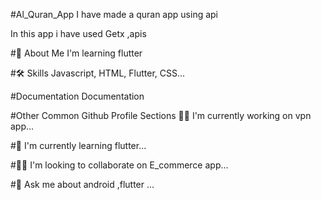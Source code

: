 
#Al_Quran_App
I have made a quran app using api

In this app i have used Getx ,apis

#🚀 About Me
I'm learning flutter

#🛠 Skills
Javascript, HTML, Flutter, CSS...

#Documentation
Documentation

#Other Common Github Profile Sections
👩‍💻 I'm currently working on vpn app...

#🧠 I'm currently learning flutter...

#👯‍♀️ I'm looking to collaborate on E_commerce app...

#💬 Ask me about android ,flutter ...